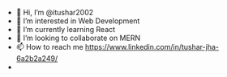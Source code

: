 - 👋 Hi, I’m @itushar2002
- 👀 I’m interested in Web Development
- 🌱 I’m currently learning React
- 💞️ I’m looking to collaborate on MERN
- 📫 How to reach me https://www.linkedin.com/in/tushar-jha-6a2b2a249/
- 

<!---
itushar2002/itushar2002 is a ✨ special ✨ repository because its `README.md` (this file) appears on your GitHub profile.
You can click the Preview link to take a look at your changes.
--->

